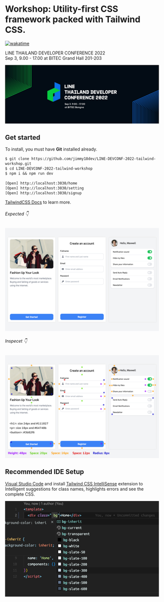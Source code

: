 # Workshop: Utility-first CSS framework packed with Tailwind CSS.

[![wakatime](https://wakatime.com/badge/user/227bba27-7635-449d-95a3-475bf4b584f5/project/8a103187-fb9e-47c1-a3c8-d08889595e17.svg)](https://wakatime.com/badge/user/227bba27-7635-449d-95a3-475bf4b584f5/project/8a103187-fb9e-47c1-a3c8-d08889595e17)

LINE THAILAND DEVELOPER CONFERENCE 2022</br>
Sep 3, 9.00 - 17.00 at BITEC Grand Hall 201-203

![LINE THAILAND DEVELOPER CONFERENCE 2022](https://raw.githubusercontent.com/jimmy18dev/LINE-DEVCONF-2022-tailwind-workshop/main/screenshots/fbcover.jpg)

## Get started
To install, you must have **Git** installed already.

```
$ git clone https://github.com/jimmy18dev/LINE-DEVCONF-2022-tailwind-workshop.git
$ cd LINE-DEVCONF-2022-tailwind-workshop
$ npm i && npm run dev

[Open] http://localhost:3030/home
[Open] http://localhost:3030/setting
[Open] http://localhost:3030/signup
```

[TailwindCSS Docs](https://tailwindcss.com) to learn more.
###### Expected 👇
![Workshop Utility-first CSS framework packed with Tailwind CSS](https://raw.githubusercontent.com/jimmy18dev/LINE-DEVCONF-2022-tailwind-workshop/main/screenshots/example.png)

###### Inspecet 👇
![Workshop Utility-first CSS framework packed with Tailwind CSS](https://raw.githubusercontent.com/jimmy18dev/LINE-DEVCONF-2022-tailwind-workshop/main/screenshots/inspecet.png)

## Recommended IDE Setup
[Visual Studio Code](https://code.visualstudio.com/) and install [Tailwind CSS IntelliSense](https://marketplace.visualstudio.com/items?itemName=bradlc.vscode-tailwindcss) extension to Intelligent suggestions for class names, highlights errors and see the complete CSS.

![Tailwind CSS IntelliSense](https://raw.githubusercontent.com/jimmy18dev/LINE-DEVCONF-2022-tailwind-workshop/main/screenshots/tailwind-Intellisense.png)
